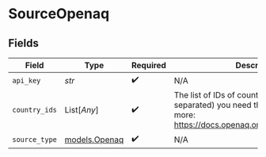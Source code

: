 # SourceOpenaq


## Fields

| Field                                                                                                                         | Type                                                                                                                          | Required                                                                                                                      | Description                                                                                                                   |
| ----------------------------------------------------------------------------------------------------------------------------- | ----------------------------------------------------------------------------------------------------------------------------- | ----------------------------------------------------------------------------------------------------------------------------- | ----------------------------------------------------------------------------------------------------------------------------- |
| `api_key`                                                                                                                     | *str*                                                                                                                         | :heavy_check_mark:                                                                                                            | N/A                                                                                                                           |
| `country_ids`                                                                                                                 | List[*Any*]                                                                                                                   | :heavy_check_mark:                                                                                                            | The list of IDs of countries (comma separated) you need the data for, check more: https://docs.openaq.org/resources/countries |
| `source_type`                                                                                                                 | [models.Openaq](../models/openaq.md)                                                                                          | :heavy_check_mark:                                                                                                            | N/A                                                                                                                           |